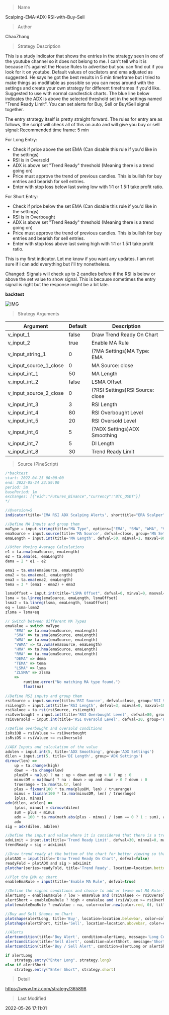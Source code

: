 
> Name

Scalping-EMA-ADX-RSI-with-Buy-Sell

> Author

ChaoZhang

> Strategy Description

This is a study indicator that shows the entries in the strategy seen in one of the youtube channel so it does not belong to me. I can't tell who it is because it's against the House Rules to advertise but you can find out if you look for it on youtube. Default values of oscilators and ema adjusted as suggested. He says he got the best results in 5 min timeframe but i tried to make things as modifiable as possible so you can mess around with the settings and create your own strategy for different timeframes if you'd like. Suggested to use with normal candlestick charts. The blue line below indicates the ADX is above the selected threshold set in the settings named "Trend Ready Limit". You can set alerts for Buy, Sell or Buy/Sell signal together.

The entry strategy itself is pretty straight forward.
The rules for entry are as follows, the script will check all of this on auto and will give you buy or sell signal:
Recommended time frame: 5 min

For Long Entry:
- Check if price above the set EMA (Can disable this rule if you'd like in the settings)
- RSI is in Oversold
- ADX is above set "Trend Ready" threshold (Meaning there is a trend going on)
- Price must approve the trend of previous candles. This is bullish for buy entries and bearish for sell entries.
- Enter with stop loss below last swing low with 1:1 or 1.5:1 take profit ratio.

For Short Entry:
- Check if price below the set EMA (Can disable this rule if you'd like in the settings)
- RSI is in Overbought
- ADX is above set "Trend Ready" threshold (Meaning there is a trend going on)
- Price must approve the trend of previous candles. This is bullish for buy entries and bearish for sell entries.
- Enter with stop loss above last swing high with 1:1 or 1.5:1 take profit ratio.

This is my first indicator. Let me know if you want any updates. I am not sure if i can add everything but i'll try nonetheless.

Changed: Signals will check up to 2 candles before if the RSI is below or above the set value to show signal. This is because sometimes the entry signal is right but the response might be a bit late.

**backtest**


 ![IMG](https://www.fmz.com/upload/asset/5627c204e26ab04507.png) 

> Strategy Arguments



|Argument|Default|Description|
|----|----|----|
|v_input_1|false|Draw Trend Ready On Chart|
|v_input_2|true|Enable MA Rule|
|v_input_string_1|0|(?MA Settings)MA Type: EMA|SMA|WMA|VWMA|HMA|RMA|DEMA|TEMA|LSMA|ZLSMA|
|v_input_source_1_close|0|MA Source: close|high|low|open|hl2|hlc3|hlcc4|ohlc4|
|v_input_int_1|50|MA Length|
|v_input_int_2|false|LSMA Offset|
|v_input_source_2_close|0|(?RSI Settings)RSI Source: close|high|low|open|hl2|hlc3|hlcc4|ohlc4|
|v_input_int_3|3|RSI Length|
|v_input_int_4|80|RSI Overbought Level|
|v_input_int_5|20|RSI Oversold Level|
|v_input_int_6|5|(?ADX Settings)ADX Smoothing|
|v_input_int_7|5|DI Length|
|v_input_int_8|30|Trend Ready Limit|


> Source (PineScript)

``` javascript
/*backtest
start: 2022-04-25 00:00:00
end: 2022-05-24 23:59:00
period: 5m
basePeriod: 1m
exchanges: [{"eid":"Futures_Binance","currency":"BTC_USDT"}]
*/

//@version=5
indicator(title='EMA RSI ADX Scalping Alerts', shorttitle="ERA Scalper", overlay=true)

//Define MA Inputs and group them
maType = input.string(title="MA Type", options=["EMA", "SMA", "WMA", "VWMA", "HMA", "RMA", "DEMA", "TEMA", "LSMA", "ZLSMA"], defval="EMA", group='MA Settings')
emaSource = input.source(title='MA Source', defval=close, group='MA Settings')
emaLength = input.int(title='MA Length', defval=50, minval=1, maxval=999, group='MA Settings')

//Other Moving Avarage Calculations
e1 = ta.ema(emaSource, emaLength)
e2 = ta.ema(e1, emaLength)
dema = 2 * e1 - e2

ema1 = ta.ema(emaSource, emaLength)
ema2 = ta.ema(ema1, emaLength)
ema3 = ta.ema(ema2, emaLength)
tema = 3 * (ema1 - ema2) + ema3

lsmaOffset = input.int(title="LSMA Offset", defval=0, minval=0, maxval=100, tooltip='Only used if you choose the LSMA and ZLSMA(Zero Lag LSMA) Option between MA Types', group='MA Settings')
lsma = ta.linreg(emaSource, emaLength, lsmaOffset)
lsma2 = ta.linreg(lsma, emaLength, lsmaOffset)
eq = lsma-lsma2
zlsma = lsma+eq

// Switch between different MA Types
emaValue = switch maType
    "EMA" => ta.ema(emaSource, emaLength)
    "SMA" => ta.sma(emaSource, emaLength)
    "WMA" => ta.wma(emaSource, emaLength)
    "VWMA" => ta.vwma(emaSource, emaLength)
    "HMA" => ta.hma(emaSource, emaLength)
    "RMA" => ta.rma(emaSource, emaLength) 
    "DEMA" => dema
    "TEMA" => tema 
    "LSMA" => lsma
    "ZLSMA" => zlsma
    =>
        runtime.error("No matching MA type found.")
        float(na)
    
//Define RSI inputs and group them
rsiSource = input.source(title='RSI Source', defval=close, group='RSI Settings')
rsiLength = input.int(title='RSI Length', defval=3, minval=0, maxval=100, group='RSI Settings')
rsiValuee = ta.rsi(rsiSource, rsiLength)
rsiOverbought = input.int(title='RSI Overbought Level', defval=80, group='RSI Settings')
rsiOversold = input.int(title='RSI Oversold Level', defval=20, group='RSI Settings')

//Define overbought and oversold conditions
isRsiOB = rsiValuee >= rsiOverbought
isRsiOS = rsiValuee <= rsiOversold

//ADX Inputs and calculation of the value
adxlen = input.int(5, title='ADX Smoothing', group='ADX Settings')
dilen = input.int(5, title='DI Length', group='ADX Settings')
dirmov(len) =>
    up = ta.change(high)
    down = -ta.change(low)
    plusDM = na(up) ? na : up > down and up > 0 ? up : 0
    minusDM = na(down) ? na : down > up and down > 0 ? down : 0
    truerange = ta.rma(ta.tr, len)
    plus = fixnan(100 * ta.rma(plusDM, len) / truerange)
    minus = fixnan(100 * ta.rma(minusDM, len) / truerange)
    [plus, minus]
adx(dilen, adxlen) =>
    [plus, minus] = dirmov(dilen)
    sum = plus + minus
    adx = 100 * ta.rma(math.abs(plus - minus) / (sum == 0 ? 1 : sum), adxlen)
    adx
sig = adx(dilen, adxlen)

//Define the input and value where it is considered that there is a trend going on
adxLimit = input.int(title='Trend Ready Limit', defval=30, minval=0, maxval=100, group='ADX Settings')
trendReady = sig > adxLimit

//Draw trend ready at the bottom of the chart for better viewing so that you can change the value based on what you see easier
plotADX = input(title='Draw Trend Ready On Chart', defval=false)
readyFold = plotADX and sig > adxLimit
plotchar(series=readyFold, title='Trend Ready', location=location.bottom, color=color.new(color.blue, 0), size=size.small, char='_')

//Plot the EMA on chart
enableEmaRule = input(title='Enable MA Rule', defval=true)

//Define the signal conditions and choice to add or leave out MA Rule if you wish so
alertLong = enableEmaRule ? low > emaValue and (rsiValuee <= rsiOversold or rsiValuee[1] <= rsiOversold or rsiValuee[2] <= rsiOversold) and sig > adxLimit and close > high[1] : (rsiValuee <= rsiOversold or rsiValuee[1] <= rsiOversold or rsiValuee[2] <= rsiOversold) and sig > adxLimit and close > high[1]
alertShort = enableEmaRule ? high < emaValue and (rsiValuee >= rsiOverbought or rsiValuee[1] >= rsiOverbought or rsiValuee[2] >= rsiOverbought) and sig > adxLimit and close < low[1] : (rsiValuee >= rsiOverbought or rsiValuee[1] >= rsiOverbought or rsiValuee[2] >= rsiOverbought) and sig > adxLimit and close < low[1]
plot(enableEmaRule ? emaValue : na, color=color.new(color.red, 0), title='MA')

//Buy and Sell Shapes on Chart
plotshape(alertLong, title='Buy', location=location.belowbar, color=color.new(color.green, 0), size=size.small, style=shape.triangleup, text='Buy')
plotshape(alertShort, title='Sell', location=location.abovebar, color=color.new(color.red, 0), size=size.small, style=shape.triangledown, text='Sell')

//Alerts
alertcondition(title='Buy Alert', condition=alertLong, message='Long Conditions are Met')
alertcondition(title='Sell Alert', condition=alertShort, message='Short Conditions are Met')
alertcondition(title='Buy / Sell Alert', condition=alertLong or alertShort, message='Conditions Met for Buy or Short')

if alertLong
    strategy.entry("Enter Long", strategy.long)
else if alertShort
    strategy.entry("Enter Short", strategy.short)
```

> Detail

https://www.fmz.com/strategy/365898

> Last Modified

2022-05-26 17:11:01
